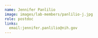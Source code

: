 ```yaml
---
name: Jennifer Panlilio
image: images/lab-members/panlilio-j.jpg
role: postdoc
links:
  email:jennifer.panlilio@nih.gov
---
```



